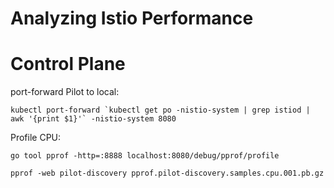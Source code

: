 # Analyzing Istio Performance

# Control Plane

port-forward Pilot to local:
```
kubectl port-forward `kubectl get po -nistio-system | grep istiod | awk '{print $1}'` -nistio-system 8080
```


Profile CPU:

```
go tool pprof -http=:8888 localhost:8080/debug/pprof/profile

pprof -web pilot-discovery pprof.pilot-discovery.samples.cpu.001.pb.gz
```